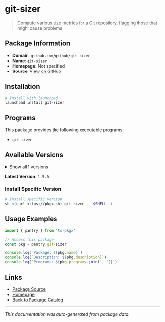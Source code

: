 # git-sizer

> Compute various size metrics for a Git repository, flagging those that might cause problems

## Package Information

- **Domain**: `github.com/github/git-sizer`
- **Name**: `git-sizer`
- **Homepage**: Not specified
- **Source**: [View on GitHub](https://github.com/pkgxdev/pantry/tree/main/projects/github.com/github/git-sizer/package.yml)

## Installation

```bash
# Install with launchpad
launchpad install git-sizer
```

## Programs

This package provides the following executable programs:

- `git-sizer`

## Available Versions

<details>
<summary>Show all 1 versions</summary>

- `1.5.0`

</details>

**Latest Version**: `1.5.0`

### Install Specific Version

```bash
# Install specific version
sh <(curl https://pkgx.sh) git-sizer -- $SHELL -i
```

## Usage Examples

```typescript
import { pantry } from 'ts-pkgx'

// Access this package
const pkg = pantry.git-sizer

console.log(`Package: ${pkg.name}`)
console.log(`Description: ${pkg.description}`)
console.log(`Programs: ${pkg.programs.join(', ')}`)
```

## Links

- [Package Source](https://github.com/pkgxdev/pantry/tree/main/projects/github.com/github/git-sizer/package.yml)
- [Homepage](#)
- [Back to Package Catalog](../../package-catalog.md)

---

*This documentation was auto-generated from package data.*
